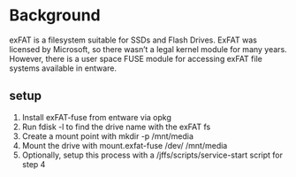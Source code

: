 # Background
exFAT is a filesystem suitable for SSDs and Flash Drives. ExFAT was licensed by Microsoft, so there wasn’t a legal kernel module for many years. However, there is a user space FUSE module for accessing exFAT file systems available in entware.

## setup
1. Install exFAT-fuse from entware via opkg
2. Run fdisk -l to find the drive name with the exFAT fs
3. Create a mount point with mkdir -p /mnt/media
4. Mount the drive with mount.exfat-fuse /dev/<drive name> /mnt/media
5. Optionally, setup this process with a /jffs/scripts/service-start script for step 4